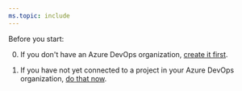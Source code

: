 ```yaml
---
ms.topic: include
---
```


Before you start:

0. If you don't have an Azure DevOps organization, [create it first](../../organizations/accounts/create-organization.md).

0. If you have not yet connected to a project in your Azure DevOps organization, [do that now](../../organizations/projects/connect-to-projects.md).